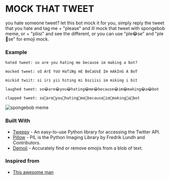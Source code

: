 # MOCK THAT TWEET

you hate someone tweet? let this bot mock it for you, simply reply the tweet that you hate and tag me + "please" and ill mock that tweet with spongebob meme, or + "pliisi" and see the different, or you can use "ple😂se" and "ple👏se" for emoji mock.

### Example

```
hated tweet: so are you hating me because im making a bot?

mocked tweet: sO ArE YoU HaTiNg mE BeCaUsE Im mAkInG A BoT

mickid twiit: si iri yii hiting mi biciisi im miking i bit

laughed tweet: so😂are😂you😂hating😂me😂because😂im😂making😂a😂bot

clapped tweet: so👏are👏you👏hating👏me👏because👏im👏making👏a👏bot
```

![spongebob meme](https://i.ibb.co/zQZswnP/meme-new-format-github.png)

### Built With

- [Tweepy](https://www.tweepy.org/) - An easy-to-use Python library for accessing the Twitter API.
- [Pillow](https://github.com/python-pillow/Pillow) - PIL is the Python Imaging Library by Fredrik Lundh and Contributors.
- [Demoji](https://pypi.org/project/demoji/) - Accurately find or remove emojis from a blob of text.

### Inspired from

- [This awesome man](https://blog.lipsumarium.com/caption-memes-in-python/)
